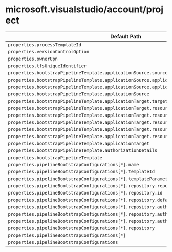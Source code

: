 # microsoft.visualstudio/account/project

| Default Path | Alias |
|---|---|
| `properties.processTemplateId` | `Microsoft.VisualStudio/account/project/processTemplateId` |
| `properties.versionControlOption` | `Microsoft.VisualStudio/account/project/versionControlOption` |
| `properties.ownerUpn` | `Microsoft.VisualStudio/account/project/ownerUpn` |
| `properties.tfsUniqueIdentifier` | `Microsoft.VisualStudio/account/project/tfsUniqueIdentifier` |
| `properties.bootstrapPipelineTemplate.applicationSource.sourceType` | `Microsoft.VisualStudio/account/project/bootstrapPipelineTemplate.applicationSource.sourceType` |
| `properties.bootstrapPipelineTemplate.applicationSource.applicationType` | `Microsoft.VisualStudio/account/project/bootstrapPipelineTemplate.applicationSource.applicationType` |
| `properties.bootstrapPipelineTemplate.applicationSource.applicationConfiguration` | `Microsoft.VisualStudio/account/project/bootstrapPipelineTemplate.applicationSource.applicationConfiguration` |
| `properties.bootstrapPipelineTemplate.applicationSource` | `Microsoft.VisualStudio/account/project/bootstrapPipelineTemplate.applicationSource` |
| `properties.bootstrapPipelineTemplate.applicationTarget.targetType` | `Microsoft.VisualStudio/account/project/bootstrapPipelineTemplate.applicationTarget.targetType` |
| `properties.bootstrapPipelineTemplate.applicationTarget.resources[*].id` | `Microsoft.VisualStudio/account/project/bootstrapPipelineTemplate.applicationTarget.resources[*].id` |
| `properties.bootstrapPipelineTemplate.applicationTarget.resources[*].role` | `Microsoft.VisualStudio/account/project/bootstrapPipelineTemplate.applicationTarget.resources[*].role` |
| `properties.bootstrapPipelineTemplate.applicationTarget.resources[*].authorizationReference` | `Microsoft.VisualStudio/account/project/bootstrapPipelineTemplate.applicationTarget.resources[*].authorizationReference` |
| `properties.bootstrapPipelineTemplate.applicationTarget.resources[*]` | `Microsoft.VisualStudio/account/project/bootstrapPipelineTemplate.applicationTarget.resources[*]` |
| `properties.bootstrapPipelineTemplate.applicationTarget.resources` | `Microsoft.VisualStudio/account/project/bootstrapPipelineTemplate.applicationTarget.resources` |
| `properties.bootstrapPipelineTemplate.applicationTarget` | `Microsoft.VisualStudio/account/project/bootstrapPipelineTemplate.applicationTarget` |
| `properties.bootstrapPipelineTemplate.authorizationDetails` | `Microsoft.VisualStudio/account/project/bootstrapPipelineTemplate.authorizationDetails` |
| `properties.bootstrapPipelineTemplate` | `Microsoft.VisualStudio/account/project/bootstrapPipelineTemplate` |
| `properties.pipelineBootstrapConfigurations[*].name` | `Microsoft.VisualStudio/account/project/pipelineBootstrapConfigurations[*].name` |
| `properties.pipelineBootstrapConfigurations[*].templateId` | `Microsoft.VisualStudio/account/project/pipelineBootstrapConfigurations[*].templateId` |
| `properties.pipelineBootstrapConfigurations[*].templateParameters` | `Microsoft.VisualStudio/account/project/pipelineBootstrapConfigurations[*].templateParameters` |
| `properties.pipelineBootstrapConfigurations[*].repository.repositoryType` | `Microsoft.VisualStudio/account/project/pipelineBootstrapConfigurations[*].repository.repositoryType` |
| `properties.pipelineBootstrapConfigurations[*].repository.id` | `Microsoft.VisualStudio/account/project/pipelineBootstrapConfigurations[*].repository.id` |
| `properties.pipelineBootstrapConfigurations[*].repository.defaultBranch` | `Microsoft.VisualStudio/account/project/pipelineBootstrapConfigurations[*].repository.defaultBranch` |
| `properties.pipelineBootstrapConfigurations[*].repository.authorization.authorizationType` | `Microsoft.VisualStudio/account/project/pipelineBootstrapConfigurations[*].repository.authorization.authorizationType` |
| `properties.pipelineBootstrapConfigurations[*].repository.authorization.parameters` | `Microsoft.VisualStudio/account/project/pipelineBootstrapConfigurations[*].repository.authorization.parameters` |
| `properties.pipelineBootstrapConfigurations[*].repository.authorization` | `Microsoft.VisualStudio/account/project/pipelineBootstrapConfigurations[*].repository.authorization` |
| `properties.pipelineBootstrapConfigurations[*].repository` | `Microsoft.VisualStudio/account/project/pipelineBootstrapConfigurations[*].repository` |
| `properties.pipelineBootstrapConfigurations[*]` | `Microsoft.VisualStudio/account/project/pipelineBootstrapConfigurations[*]` |
| `properties.pipelineBootstrapConfigurations` | `Microsoft.VisualStudio/account/project/pipelineBootstrapConfigurations` |

